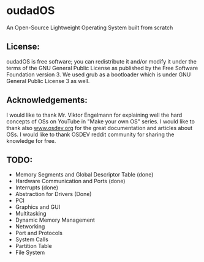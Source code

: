 # oudadOS
An Open-Source Lightweight Operating System built from scratch

## License: 
oudadOS is free software; you can redistribute it and/or modify it under the terms of the GNU General Public License as published by the Free Software Foundation version 3. We used grub as a bootloader which is under GNU General Public License 3 as well.

## Acknowledgements: 
I would like to thank Mr. Viktor Engelmann for explaining well the hard concepts of OSs on YouTube in "Make your own OS" series. I would like to thank also www.osdev.org for the great documentation and articles about OSs. I would like to thank OSDEV reddit community for sharing the knowledge for free.

## TODO:
- Memory Segments and Global Descriptor Table (done)
- Hardware Communication and Ports (done)
- Interrupts (done)
- Abstraction for Drivers (Done)
- PCI
- Graphics and GUI
- Multitasking
- Dynamic Memory Management
- Networking
- Port and Protocols
- System Calls
- Partition Table
- File System
